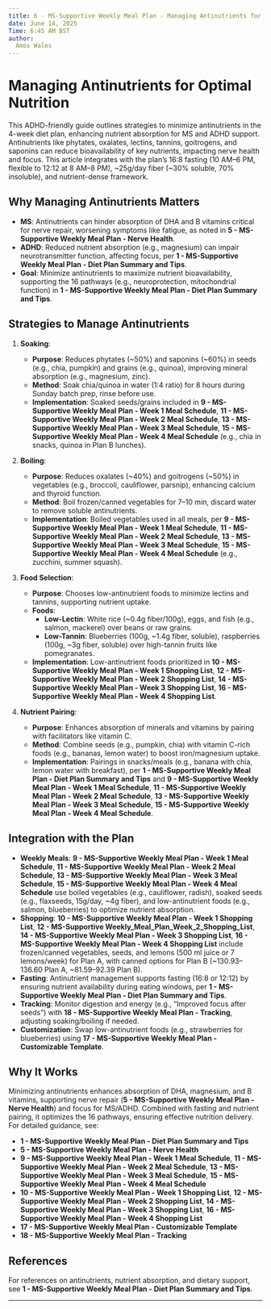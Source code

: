 ```yaml
---
title: 6 - MS-Supportive Weekly Meal Plan - Managing Antinutrients for Optimal Nutrition
date: June 14, 2025
Time: 6:45 AM BST
author:
  Amos Wales
---
```


# Managing Antinutrients for Optimal Nutrition

This ADHD-friendly guide outlines strategies to minimize antinutrients in the 4-week diet plan, enhancing nutrient absorption for MS and ADHD support. Antinutrients like phytates, oxalates, lectins, tannins, goitrogens, and saponins can reduce bioavailability of key nutrients, impacting nerve health and focus. This article integrates with the plan’s 16:8 fasting (10 AM–6 PM, flexible to 12:12 at 8 AM–8 PM), ~25g/day fiber (~30% soluble, 70% insoluble), and nutrient-dense framework.

## Why Managing Antinutrients Matters

- **MS**: Antinutrients can hinder absorption of DHA and B vitamins critical for nerve repair, worsening symptoms like fatigue, as noted in **5 - MS-Supportive Weekly Meal Plan - Nerve Health**.
- **ADHD**: Reduced nutrient absorption (e.g., magnesium) can impair neurotransmitter function, affecting focus, per **1 - MS-Supportive Weekly Meal Plan - Diet Plan Summary and Tips**.
- **Goal**: Minimize antinutrients to maximize nutrient bioavailability, supporting the 16 pathways (e.g., neuroprotection, mitochondrial function) in **1 - MS-Supportive Weekly Meal Plan - Diet Plan Summary and Tips**.

## Strategies to Manage Antinutrients

1. **Soaking**:
   - **Purpose**: Reduces phytates (~50%) and saponins (~60%) in seeds (e.g., chia, pumpkin) and grains (e.g., quinoa), improving mineral absorption (e.g., magnesium, zinc).
   - **Method**: Soak chia/quinoa in water (1:4 ratio) for 8 hours during Sunday batch prep, rinse before use.
   - **Implementation**: Soaked seeds/grains included in **9 - MS-Supportive Weekly Meal Plan - Week 1 Meal Schedule**, **11 - MS-Supportive Weekly Meal Plan - Week 2 Meal Schedule**, **13 - MS-Supportive Weekly Meal Plan - Week 3 Meal Schedule**, **15 - MS-Supportive Weekly Meal Plan - Week 4 Meal Schedule** (e.g., chia in snacks, quinoa in Plan B lunches).

2. **Boiling**:
   - **Purpose**: Reduces oxalates (~40%) and goitrogens (~50%) in vegetables (e.g., broccoli, cauliflower, parsnip), enhancing calcium and thyroid function.
   - **Method**: Boil frozen/canned vegetables for 7–10 min, discard water to remove soluble antinutrients.
   - **Implementation**: Boiled vegetables used in all meals, per **9 - MS-Supportive Weekly Meal Plan - Week 1 Meal Schedule**, **11 - MS-Supportive Weekly Meal Plan - Week 2 Meal Schedule**, **13 - MS-Supportive Weekly Meal Plan - Week 3 Meal Schedule**, **15 - MS-Supportive Weekly Meal Plan - Week 4 Meal Schedule** (e.g., zucchini, summer squash).

3. **Food Selection**:
   - **Purpose**: Chooses low-antinutrient foods to minimize lectins and tannins, supporting nutrient uptake.
   - **Foods**:
     - **Low-Lectin**: White rice (~0.4g fiber/100g), eggs, and fish (e.g., salmon, mackerel) over beans or raw grains.
     - **Low-Tannin**: Blueberries (100g, ~1.4g fiber, soluble), raspberries (100g, ~3g fiber, soluble) over high-tannin fruits like pomegranates.
   - **Implementation**: Low-antinutrient foods prioritized in **10 - MS-Supportive Weekly Meal Plan - Week 1 Shopping List**, **12 - MS-Supportive Weekly Meal Plan - Week 2 Shopping List**, **14 - MS-Supportive Weekly Meal Plan - Week 3 Shopping List**, **16 - MS-Supportive Weekly Meal Plan - Week 4 Shopping List**.

4. **Nutrient Pairing**:
   - **Purpose**: Enhances absorption of minerals and vitamins by pairing with facilitators like vitamin C.
   - **Method**: Combine seeds (e.g., pumpkin, chia) with vitamin C-rich foods (e.g., bananas, lemon water) to boost iron/magnesium uptake.
   - **Implementation**: Pairings in snacks/meals (e.g., banana with chia, lemon water with breakfast), per **1 - MS-Supportive Weekly Meal Plan - Diet Plan Summary and Tips** and **9 - MS-Supportive Weekly Meal Plan - Week 1 Meal Schedule**, **11 - MS-Supportive Weekly Meal Plan - Week 2 Meal Schedule**, **13 - MS-Supportive Weekly Meal Plan - Week 3 Meal Schedule**, **15 - MS-Supportive Weekly Meal Plan - Week 4 Meal Schedule**.

## Integration with the Plan

- **Weekly Meals**: **9 - MS-Supportive Weekly Meal Plan - Week 1 Meal Schedule**, **11 - MS-Supportive Weekly Meal Plan - Week 2 Meal Schedule**, **13 - MS-Supportive Weekly Meal Plan - Week 3 Meal Schedule**, **15 - MS-Supportive Weekly Meal Plan - Week 4 Meal Schedule** use boiled vegetables (e.g., cauliflower, radish), soaked seeds (e.g., flaxseeds, 15g/day, ~4g fiber), and low-antinutrient foods (e.g., salmon, blueberries) to optimize nutrient absorption.
- **Shopping**: **10 - MS-Supportive Weekly Meal Plan - Week 1 Shopping List**, **12 - MS-Supportive Weekly_Meal_Plan_Week_2_Shopping_List**, **14 - MS-Supportive Weekly Meal Plan - Week 3 Shopping List**, **16 - MS-Supportive Weekly Meal Plan - Week 4 Shopping List** include frozen/canned vegetables, seeds, and lemons (500 ml juice or 7 lemons/week) for Plan A, with canned options for Plan B (~$130.93–$136.60 Plan A, ~$81.59–$92.39 Plan B).
- **Fasting**: Antinutrient management supports fasting (16:8 or 12:12) by ensuring nutrient availability during eating windows, per **1 - MS-Supportive Weekly Meal Plan - Diet Plan Summary and Tips**.
- **Tracking**: Monitor digestion and energy (e.g., “Improved focus after seeds”) with **18 - MS-Supportive Weekly Meal Plan - Tracking**, adjusting soaking/boiling if needed.
- **Customization**: Swap low-antinutrient foods (e.g., strawberries for blueberries) using **17 - MS-Supportive Weekly Meal Plan - Customizable Template**.

## Why It Works

Minimizing antinutrients enhances absorption of DHA, magnesium, and B vitamins, supporting nerve repair (**5 - MS-Supportive Weekly Meal Plan - Nerve Health**) and focus for MS/ADHD. Combined with fasting and nutrient pairing, it optimizes the 16 pathways, ensuring effective nutrition delivery. For detailed guidance, see:
- **1 - MS-Supportive Weekly Meal Plan - Diet Plan Summary and Tips**
- **5 - MS-Supportive Weekly Meal Plan - Nerve Health**
- **9 - MS-Supportive Weekly Meal Plan - Week 1 Meal Schedule**, **11 - MS-Supportive Weekly Meal Plan - Week 2 Meal Schedule**, **13 - MS-Supportive Weekly Meal Plan - Week 3 Meal Schedule**, **15 - MS-Supportive Weekly Meal Plan - Week 4 Meal Schedule**
- **10 - MS-Supportive Weekly Meal Plan - Week 1 Shopping List**, **12 - MS-Supportive Weekly Meal Plan - Week 2 Shopping List**, **14 - MS-Supportive Weekly Meal Plan - Week 3 Shopping List**, **16 - MS-Supportive Weekly Meal Plan - Week 4 Shopping List**
- **17 - MS-Supportive Weekly Meal Plan - Customizable Template**
- **18 - MS-Supportive Weekly Meal Plan - Tracking**

## References

For references on antinutrients, nutrient absorption, and dietary support, see **1 - MS-Supportive Weekly Meal Plan - Diet Plan Summary and Tips**.

---